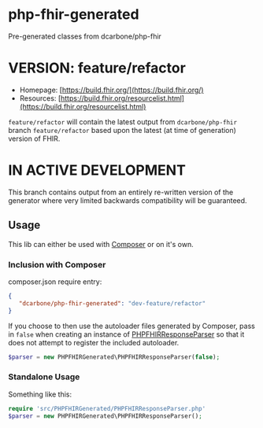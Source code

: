 # php-fhir-generated
Pre-generated classes from dcarbone/php-fhir

# VERSION: feature/refactor

- Homepage: [https://build.fhir.org/](https://build.fhir.org/)
- Resources: [https://build.fhir.org/resourcelist.html](https://build.fhir.org/resourcelist.html)

`feature/refactor` will contain the latest output from `dcarbone/php-fhir` branch `feature/refactor` based upon the latest (at time of generation) version
of FHIR.

# IN ACTIVE DEVELOPMENT

This branch contains output from an entirely re-written version of the generator where very limited backwards
compatibility will be guaranteed.

## Usage

This lib can either be used with [Composer](https://getcomposer.org) or on it's own.


### Inclusion with Composer

composer.json require entry:

```json
{
   "dcarbone/php-fhir-generated": "dev-feature/refactor"
}
```

If you choose to then use the autoloader files generated by Composer, pass in `false` when creating an instance of
[PHPFHIRResponseParser](./src/PHPFHIRGenerated/PHPFHIRResponseParser.php) so that it does not attempt to register
the included autoloader.

```php
$parser = new PHPFHIRGenerated\PHPFHIRResponseParser(false);
```

### Standalone Usage

Something like this:

```php
require 'src/PHPFHIRGenerated/PHPFHIRResponseParser.php'
$parser = new PHPFHIRGenerated\PHPFHIRResponseParser();
```
